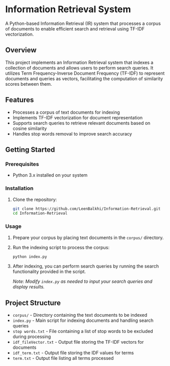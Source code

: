 # Information Retrieval System

A Python-based Information Retrieval (IR) system that processes a corpus of documents to enable efficient search and retrieval using TF-IDF vectorization.

## Overview

This project implements an Information Retrieval system that indexes a collection of documents and allows users to perform search queries. It utilizes Term Frequency-Inverse Document Frequency (TF-IDF) to represent documents and queries as vectors, facilitating the computation of similarity scores between them.

## Features

* Processes a corpus of text documents for indexing
* Implements TF-IDF vectorization for document representation
* Supports search queries to retrieve relevant documents based on cosine similarity
* Handles stop words removal to improve search accuracy

## Getting Started

### Prerequisites

* Python 3.x installed on your system

### Installation

1. Clone the repository:

   ```bash
   git clone https://github.com/LeenBalkhi/Information-Retrieval.git
   cd Information-Retrieval
   ```


### Usage

1. Prepare your corpus by placing text documents in the `corpus/` directory.

2. Run the indexing script to process the corpus:

   ```bash
   python index.py
   ```

3. After indexing, you can perform search queries by running the search functionality provided in the script.

   *Note: Modify `index.py` as needed to input your search queries and display results.*

## Project Structure

* `corpus/` - Directory containing the text documents to be indexed
* `index.py` - Main script for indexing documents and handling search queries
* `stop words.txt` - File containing a list of stop words to be excluded during processing
* `idf_fileVector.txt` - Output file storing the TF-IDF vectors for documents
* `idf_term.txt` - Output file storing the IDF values for terms
* `term.txt` - Output file listing all terms processed

